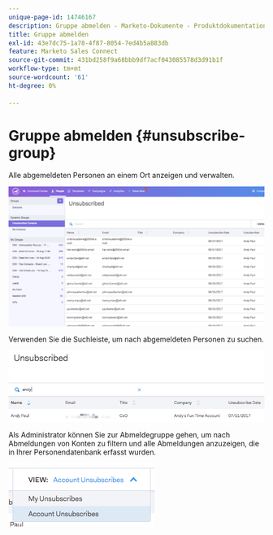 ```yaml
---
unique-page-id: 14746167
description: Gruppe abmelden - Marketo-Dokumente - Produktdokumentation
title: Gruppe abmelden
exl-id: 43e7dc75-1a78-4f87-8054-7ed4b5a883db
feature: Marketo Sales Connect
source-git-commit: 431bd258f9a68bbb9df7acf043085578d3d91b1f
workflow-type: tm+mt
source-wordcount: '61'
ht-degree: 0%

---
```


# Gruppe abmelden {#unsubscribe-group}

Alle abgemeldeten Personen an einem Ort anzeigen und verwalten.

![](assets/1_c3.png)

Verwenden Sie die Suchleiste, um nach abgemeldeten Personen zu suchen.

![](assets/2_c3.png)

Als Administrator können Sie zur Abmeldegruppe gehen, um nach Abmeldungen von Konten zu filtern und alle Abmeldungen anzuzeigen, die in Ihrer Personendatenbank erfasst wurden.

![](assets/3_c3.png)
